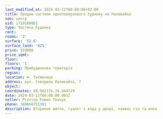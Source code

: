 ```yaml
---
last_modified_at: 2024-03-11T00:00:00+02:00
title: Продаж частини одноповерхового будинку на Наливайка
seo: центр
uid: 1710160862
type: Частина будинку
rent:
rooms: '2'
surface: '52.6'
surface_land: '625'
price: $20000
price_sqmt:
floor:
floors: '1'
parking: Прибудинкова територія
region:
location: м. Тисмениця
address: вул. Северина Наливайка, 7
object:
coordinates: 48.902174,24.844729
date: 2024-03-11T00:00:00.001Z
seller: Рієлтор Роман Ткачук
phone: 380666751381
description: Вторинне житло, туалет і вода у дворі, наявні газ та електрика
---
```

